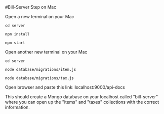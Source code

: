 #Bill-Server Step on Mac

Open a new terminal on your Mac

```
cd server
```

```
npm install
```
   
```
npm start
```

Open another new terminal on your Mac

```
cd server
```

```
node database/migrations/item.js
```

```
node database/migrations/tax.js
```

Open browser and paste this link: localhost:9000/api-docs

This should create a Mongo database on your localhost called "bill-server" where you can open up the "items" and "taxes" collections with the correct information.